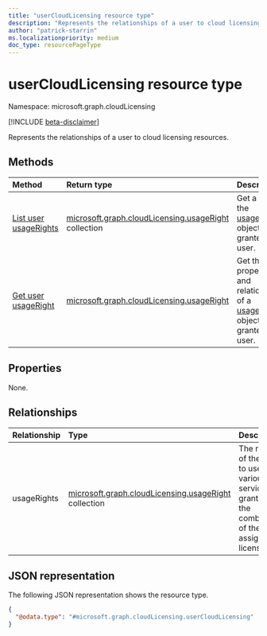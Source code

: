 ```yaml
---
title: "userCloudLicensing resource type"
description: "Represents the relationships of a user to cloud licensing resources."
author: "patrick-starrin"
ms.localizationpriority: medium
doc_type: resourcePageType
---
```


# userCloudLicensing resource type

Namespace: microsoft.graph.cloudLicensing

[!INCLUDE [beta-disclaimer](../../includes/beta-disclaimer.md)]

Represents the relationships of a user to cloud licensing resources.

## Methods
|Method|Return type|Description|
|:---|:---|:---|
|[List user usageRights](../api/cloudlicensing-usercloudlicensing-list-usagerights.md)|[microsoft.graph.cloudLicensing.usageRight](../resources/cloudlicensing-usageright.md) collection|Get a list of the [usageRight](../resources/cloudlicensing-usageright.md) objects granted to a user.|
|[Get user usageRight](../api/cloudlicensing-usercloudlicensing-get-usageright.md)|[microsoft.graph.cloudLicensing.usageRight](../resources/cloudlicensing-usageright.md)|Get the properties and relationships of a [usageRight](../resources/cloudlicensing-usageright.md) object granted to a user.|

## Properties
None.

## Relationships
|Relationship|Type|Description|
|:---|:---|:---|
|usageRights|[microsoft.graph.cloudLicensing.usageRight](../resources/cloudlicensing-usageright.md) collection|The rights of the user to use various services, granted by the combination of their assigned licenses.|

## JSON representation
The following JSON representation shows the resource type.
<!-- {
  "blockType": "resource",
  "@odata.type": "microsoft.graph.cloudLicensing.userCloudLicensing"
}
-->
``` json
{
  "@odata.type": "#microsoft.graph.cloudLicensing.userCloudLicensing"
}
```
